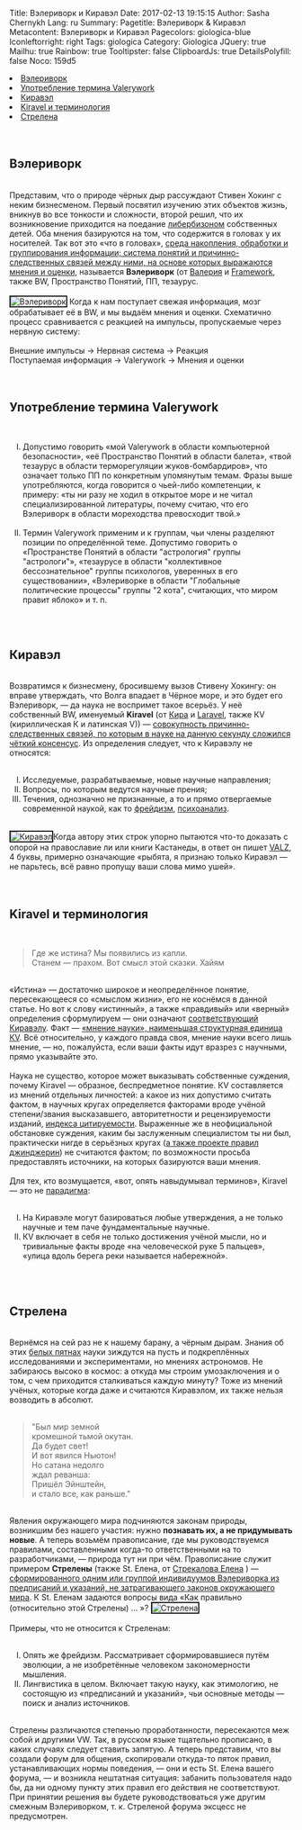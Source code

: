 Title: Вэлериворк и Киравэл
Date: 2017-02-13 19:15:15
Author: Sasha Chernykh
Lang: ru
Summary:
Pagetitle: Вэлериворк & Киравэл
Metacontent: Вэлериворк и Киравэл
Pagecolors: giologica-blue
Iconleftorright: right
Tags: giologica
Category: Giologica
JQuery: true
Mailhu: true
Rainbow: true
Tooltipster: false
ClipboardJs: true
DetailsPolyfill: false
Noco: 159d5

<li><a href="#Valerywork">Вэлериворк</a>
</li>
<li><a href="#TermValerywork">Употребление термина Valerywork</a>
</li>
<li><a href="#Kiravel">Киравэл</a>
</li>
<li><a href="#TermKiravel">Kiravel и терминология</a>
</li>
<li><a href="#Strelena">Стрелена</a>
</li>
<br />
<br />
<h2 id="Valerywork">Вэлериворк</h2>
<br /> Представим, что о природе чёрных дыр рассуждают Стивен Хокинг с неким бизнесменом. Первый посвятил изучению этих объектов жизнь, вникнув во все тонкости и сложности, второй решил, что их возникновение приходится на поедание <a href="http://anima-kommunizm.forum2x2.ru/t36-topic" target="_blank" title="Либербизон">либербизоном</a> собственных детей. Оба мнения базируются на том, что содержится в головах у их носителей. Так вот это «что в головах», <u>среда накопления, обработки и группирования информации; система понятий и причинно-следственных связей между ними, на основе которых выражаются мнения и оценки</u>, называется <b>Вэлериворк</b> (от <a href="https://vk.com/zombelina" target="_blank" title="Страница Валерии ВК">Валерия</a> и <a href="https://rsdn.ru/article/patterns/framework.xml#EKB" target="_blank" title="Определение Framework">Framework</a>, также
<SashaDot>BW</SashaDot>,
<SashaDot>Пространство Понятий</SashaDot>,
<SashaDot>ПП</SashaDot>,
<SashaDot>тезаурус</SashaDot>.
<br />
<br />
<img class="rightimg" id="Valerywork" src="{filename}/images/giologica/Valerywork.jpg" alt="Вэлериворк" border="2px"> Когда к нам поступает свежая информация, мозг обрабатывает её в ВW, и мы выдаём мнения и оценки. Схематично процесс сравнивается с реакцией на импульсы, пропускаемые через нервную систему:
<br />
<br />
<SashaBox>
	<SashaBig>Внешние импульсы → Нервная система → Реакция
		<br /> Поступаемая информация → Valerywork → Мнения и оценки</SashaBig>
</SashaBox>
<br />
<br />
<br />
<h2 id="TermValerywork">Употребление термина Valerywork</h2>
<br />
<ol type="I">
	<li>Допустимо говорить «мой Valerywork в области компьютерной безопасности», «её Пространство Понятий в области балета», «твой тезаурус в области терморегуляции жуков-бомбардиров», что означает только ПП по конкретным упомянутым темам. Фразы выше употребляются, когда говорится о чьей-либо компетенции, к примеру: «ты ни разу не ходил в открытое море и не читал специализированной литературы, почему считаю, что его Вэлериворк в области мореходства превосходит твой.»</li>
	<br />
	<li>Термин Valerywork применим и к группам, чьи члены разделяют позиции по определённой теме. Допустимо говорить о «Пространстве Понятий в области "астрология" группы "астрологи"», «тезаурусе в области "коллективное бессознательное" группы психологов, уверенных в его существовании», «Вэлериворке в области "Глобальные политические процессы" группы "2 кота", считающих, что миром правит яблоко» и т. п.</li>
</ol>
<br />
<br />
<h2 id="Kiravel">Киравэл</h2>
<br /> Возвратимся к бизнесмену, бросившему вызов Стивену Хокингу: он вправе утверждать, что Волга впадает в Чёрное море, и это будет его Вэлериворк, — да наука не воспримет такое всерьёз. У неё собственный ВW, именуемый <b>Kiravel</b> (от <a href="https://vk.com/hair_in_the_wind" target="_blank">Кира</a> и <a href="http://vaden-pro.ru/blog/laravel/laravel-chto-eto" target="_blank" title="определение Ларавел">Laravel</a>, также
<SashaDot>КV</SashaDot> (кириллическая К и латинская V)) — <u>совокупность причинно-следственных связей, по которым в науке на данную секунду сложился чёткий консенсус</u>. Из определения следует, что к Киравэлу не относятся:
<br />
<br />
<ol type="I">
	<li>Исследуемые, разрабатываемые, новые научные направления;</li>
	<li>Вопросы, по которым ведутся научные прения;</li>
	<li>Течения, однозначно не признанные, а то и прямо отвергаемые современной наукой, как то <a href="http://evolkov.net/nonscience/psychoanal/" target="_blank" title="Критика психоанализа">фрейдизм</a>, <a href="http://sceptic-ratio.narod.ru/" target="_blank" title="Критика психоанализа 2">психоанализ</a>.</li>
</ol>
<br />
<img class="leftimg" id="Kiravel" src="{filename}/images/giologica/Kiravel.jpg" alt="Киравэл" border="2px">Когда автору этих строк упорно пытаются что-то доказать с опорой на православие ли или книги Кастанеды, в ответ он пишет <a href="http://kristinita.ru/Giologica/Nas-Izu.html#VALZ" target="_blank" title="VALZ">VALZ</a>, 4 буквы, примерно означающие «рыбята, я признаю только Киравэл — не парьтесь, всё равно пропущу ваши слова мимо ушей».
<br />
<br />
<br />
<h2 id="TermKiravel">Kiravel и терминология</h2>
<br />
<blockquote>Где же истина? Мы появились из капли.
	<br /> Станем — прахом. Вот смысл этой сказки. Хайям</blockquote>
<br /> «Истина» — достаточно широкое и неопределённое понятие, пересекающееся со «смыслом жизни», его не коснёмся в данной статье. Но вот к слову
<SashaDot>«истинный»</SashaDot>, а также
<SashaDot>«правдивый»</SashaDot> или
<SashaDot>«верный»</SashaDot> определения сформулируем — они означают <u>соответствующий Киравэлу</u>.
<SashaDot>Факт</SashaDot> — <u>«мнение науки», наименьшая структурная единица КV</u>. Всё относительно, у каждого правда своя, мнение науки всего лишь мнение, — но, пожалуйста, если ваши факты идут вразрез с научными, прямо указывайте это.
<br />
<br /> Наука не существо, которое может выказывать собственные суждения, почему Kiravel — образное, беспредметное понятие. КV составляется из мнений отдельных личностей: а какое из них допустимо считать фактом, в научных кругах определяется факторами вроде учёной степени/звания высказавшего, авторитетности и рецензируемости изданий, <a href="http://cyberleninka.ru/article/n/indeks-tsitiruemosti-rossiyskih-uchenyh">индекса цитируемости</a>. Выраженные же в неофициальной обстановке суждения, каким бы заслуженным специалистом ты ни был, практически нигде в серьёзных кругах (<a href="http://anima-kommunizm.forum2x2.ru/t138-topic">а также проекте правил джинджерин</a>) не считаются фактом; по возможности просьба предоставлять источники, на которых базируются ваши мнения.
<br />
<br /> Для тех, кто возмущается, «вот, опять навыдумывал терминов», Kiravel — это не <a href="http://dic.academic.ru/dic.nsf/enc_philosophy/902/%D0%9F%D0%90%D0%A0%D0%90%D0%94%D0%98%D0%93%D0%9C%D0%90" target="_blank">парадигма</a>:
<br />
<br />
<ol type="I">
	<li>На Киравэле могут базироваться любые утверждения, а не только научные и тем паче фундаментальные научные.</li>
	<li>КV включает в себя не только достижения учёной мысли, но и тривиальные факты вроде «на человеческой руке 5 пальцев», «улица вдоль берега реки называется набережной».</li>
</ol>
<br />
<br />
<h2 id="Strelena">Стрелена</h2>
<br /> Вернёмся на сей раз не к нашему барану, а чёрным дырам. Знания об этих <a href="http://enc-dic.com/rusphrase/Beloe-pjatno-330.html">белых пятнах</a> науки зиждутся на пусть и подкреплённых исследованиями и экспериментами, но мнениях астрономов. Не забираюсь высоко в космос: а откуда мы строим умозаключения и о том, с чем приходится сталкиваться каждую минуту? Тоже из мнений учёных, которые когда даже и считаются Киравэлом, их также нельзя возводить в абсолют.
<br />
<br />
<blockquote>"Был мир земной
	<br /> кромешной тьмой окутан.
	<br /> Да будет свет!
	<br /> И вот явился Ньютон!
	<br /> Но сатана недолго
	<br /> ждал реванша:
	<br /> Пришёл Эйнштейн,
	<br /> и стало все, как раньше."</blockquote>
<br /> Явления окружающего мира подчиняются законам природы, возникшим без нашего участия: нужно <b>познавать их, а не придумывать новые</b>. А теперь возьмём правописание, где мы руководствуемся правилами, составленными когда-то ответственными на то разработчиками, — природа тут ни при чём. Правописание служит примером <b>Стрелены</b> (также
<SashaDot>St. Елена</SashaDot>, от <a href="https://vk.com/id190154920" target="_blank">Стрекалова Елена</a> ) — <u>сформированного одним или группой индивидуумов Вэлериворка из предписаний и указаний, не затрагивающего законов окружающего мира</u>. К St. Еленам задаются вопросы вида «Как правильно (относительно этой Стрелены) ... »?
<img class="rightimg" id="Strelena" src="{filename}/images/giologica/Strelena.png" alt="Стрелена" border="2px">
<br />
<br /> Примеры, что не относится к Стреленам:
<br />
<br />
<ol type="I">
	<li>Опять же фрейдизм. Рассматривает сформировавшиеся путём эволюции, а не изобретённые человеком закономерности мышления.</li>
	<li>Лингвистика в целом. Включает такую науку, как этимологию, не состоящую из «предписаний и указаний», чьи основные методы — поиск и анализ источников.</li>
</ol>
<br /> Стрелены различаются степенью проработанности, пересекаются меж собой и другими VW. Так, в русском языке тщательно прописано, в каких случаях следует ставить запятую. А теперь представим, что вы создали форум для общения, скопировали откуда-то пяток правил, устанавливающих нормы поведения, — они и есть St. Елена вашего форума, — и возникла нештатная ситуация: забанить пользователя надо бы, да ни одному пункту этих правил его действия не соответствуют. При принятии решения вы будете руководствоваться уже другим смежным Вэлериворком, т. к. Стреленой форума эксцесс не предусмотрен.
